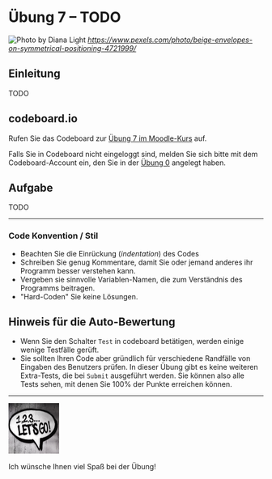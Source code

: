 # Übung 7 – TODO

![Photo by Diana Light](pexels-diana-light-4721999.jpg)
 *https://www.pexels.com/photo/beige-envelopes-on-symmetrical-positioning-4721999/*

## Einleitung

TODO

## codeboard.io 

Rufen Sie das Codeboard zur [Übung 7 im Moodle-Kurs](https://lms.bht-berlin.de/mod/lti/view.php?id=910330 ) auf. 

Falls Sie in Codeboard nicht eingeloggt sind, melden Sie sich bitte mit dem Codeboard-Account ein, den Sie in der [Übung 0](../bht_pr1_submission_00/README.md) angelegt haben.

## Aufgabe

TODO

---


### Code Konvention / Stil

* Beachten Sie die Einrückung (_indentation_) des Codes
* Schreiben Sie genug Kommentare, damit Sie oder jemand anderes ihr Programm besser verstehen kann.
* Vergeben sie sinnvolle Variablen-Namen, die zum Verständnis des Programms beitragen.
* "Hard-Coden" Sie keine Lösungen.

## Hinweis für die Auto-Bewertung

* Wenn Sie den Schalter `Test` in codeboard betätigen, werden einige wenige Testfälle gerüft. 
* Sie sollten Ihren Code aber gründlich für verschiedene Randfälle von Eingaben des Benutzers prüfen. In dieser Übung gibt es keine weiteren Extra-Tests, die bei `Submit` ausgeführt werden. Sie können also alle Tests sehen, mit denen Sie 100% der Punkte erreichen können.

---

<a href="https://www.pexels.com/photo/123-let-s-go-imaginary-text-704767/">
<img src="../pexels-sevenstorm-juhaszimrus-704767.jpg" width="100" height="100" alt="Photo by SevenStorm JUHASZIMRUS: https://www.pexels.com/photo/123-let-s-go-imaginary-text-704767/">
</a>

Ich wünsche Ihnen viel Spaß bei der Übung! 


